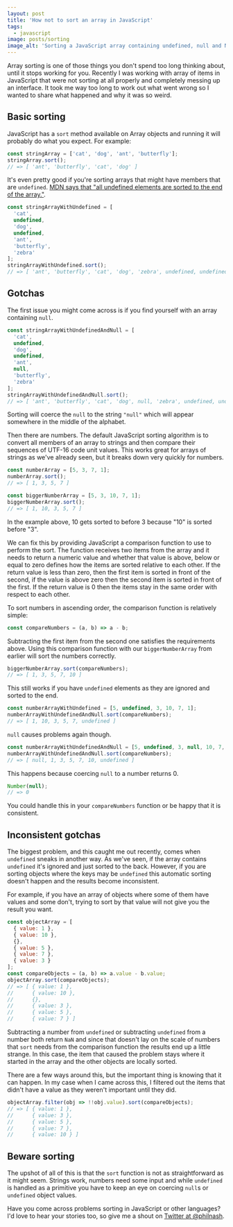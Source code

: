 ```yaml
---
layout: post
title: 'How not to sort an array in JavaScript'
tags:
  - javascript
image: posts/sorting
image_alt: 'Sorting a JavaScript array containing undefined, null and NaN.'
---
```


Array sorting is one of those things you don't spend too long thinking about, until it stops working for you. Recently I was working with array of items in JavaScript that were not sorting at all properly and completely messing up an interface. It took me way too long to work out what went wrong so I wanted to share what happened and why it was so weird.

## Basic sorting

JavaScript has a `sort` method available on Array objects and running it will probably do what you expect. For example:

```javascript
const stringArray = ['cat', 'dog', 'ant', 'butterfly'];
stringArray.sort();
// => [ 'ant', 'butterfly', 'cat', 'dog' ]
```

It's even pretty good if you're sorting arrays that might have members that are `undefined`. [MDN says that "all undefined elements are sorted to the end of the array."](https://developer.mozilla.org/en-US/docs/Web/JavaScript/Reference/Global_Objects/Array/sort).

```javascript
const stringArrayWithUndefined = [
  'cat',
  undefined,
  'dog',
  undefined,
  'ant',
  'butterfly',
  'zebra'
];
stringArrayWithUndefined.sort();
// => [ 'ant', 'butterfly', 'cat', 'dog', 'zebra', undefined, undefined ]
```

## Gotchas

The first issue you might come across is if you find yourself with an array containing `null`.

```javascript
const stringArrayWithUndefinedAndNull = [
  'cat',
  undefined,
  'dog',
  undefined,
  'ant',
  null,
  'butterfly',
  'zebra'
];
stringArrayWithUndefinedAndNull.sort();
// => [ 'ant', 'butterfly', 'cat', 'dog', null, 'zebra', undefined, undefined ]
```

Sorting will coerce the `null` to the string `"null"` which will appear somewhere in the middle of the alphabet.

Then there are numbers. The default JavaScript sorting algorithm is to convert all members of an array to strings and then compare their sequences of UTF-16 code unit values. This works great for arrays of strings as we've already seen, but it breaks down very quickly for numbers.

```javascript
const numberArray = [5, 3, 7, 1];
numberArray.sort();
// => [ 1, 3, 5, 7 ]

const biggerNumberArray = [5, 3, 10, 7, 1];
biggerNumberArray.sort();
// => [ 1, 10, 3, 5, 7 ]
```

In the example above, 10 gets sorted to before 3 because "10" is sorted before "3".

We can fix this by providing JavaScript a comparison function to use to perform the sort. The function receives two items from the array and it needs to return a numeric value and whether that value is above, below or equal to zero defines how the items are sorted relative to each other. If the return value is less than zero, then the first item is sorted in front of the second, if the value is above zero then the second item is sorted in front of the first. If the return value is 0 then the items stay in the same order with respect to each other.

To sort numbers in ascending order, the comparison function is relatively simple:

```javascript
const compareNumbers = (a, b) => a - b;
```

Subtracting the first item from the second one satisfies the requirements above. Using this comparison function with our `biggerNumberArray` from earlier will sort the numbers correctly.

```javascript
biggerNumberArray.sort(compareNumbers);
// => [ 1, 3, 5, 7, 10 ]
```

This still works if you have `undefined` elements as they are ignored and sorted to the end.

```javascript
const numberArrayWithUndefined = [5, undefined, 3, 10, 7, 1];
numberArrayWithUndefinedAndNull.sort(compareNumbers);
// => [ 1, 10, 3, 5, 7, undefined ]
```

`null` causes problems again though.

```javascript
const numberArrayWithUndefinedAndNull = [5, undefined, 3, null, 10, 7, 1];
numberArrayWithUndefinedAndNull.sort(compareNumbers);
// => [ null, 1, 3, 5, 7, 10, undefined ]
```

This happens because coercing `null` to a number returns 0.

```javascript
Number(null);
// => 0
```

You could handle this in your `compareNumbers` function or be happy that it is consistent.

## Inconsistent gotchas

The biggest problem, and this caught me out recently, comes when `undefined` sneaks in another way. As we've seen, if the array contains `undefined` it's ignored and just sorted to the back. However, if you are sorting objects where the keys may be `undefined` this automatic sorting doesn't happen and the results become inconsistent.

For example, if you have an array of objects where some of them have values and some don't, trying to sort by that value will not give you the result you want.

```javascript
const objectArray = [
  { value: 1 },
  { value: 10 },
  {},
  { value: 5 },
  { value: 7 },
  { value: 3 }
];
const compareObjects = (a, b) => a.value - b.value;
objectArray.sort(compareObjects);
// => [ { value: 1 },
//      { value: 10 },
//      {},
//      { value: 3 },
//      { value: 5 },
//      { value: 7 } ]
```

Subtracting a number from `undefined` or subtracting `undefined` from a number both return `NaN` and since that doesn't lay on the scale of numbers that `sort` needs from the comparison function the results end up a little strange. In this case, the item that caused the problem stays where it started in the array and the other objects are locally sorted.

There are a few ways around this, but the important thing is knowing that it can happen. In my case when I came across this, I filtered out the items that didn't have a value as they weren't important until they did.

```javascript
objectArray.filter(obj => !!obj.value).sort(compareObjects);
// => [ { value: 1 },
//      { value: 3 },
//      { value: 5 },
//      { value: 7 },
//      { value: 10 } ]
```

## Beware sorting

The upshot of all of this is that the `sort` function is not as straightforward as it might seem. Strings work, numbers need some input and while `undefined` is handled as a primitive you have to keep an eye on coercing `null`s or `undefined` object values.

Have you come across problems sorting in JavaScript or other languages? I'd love to hear your stories too, so give me a shout on [Twitter at @philnash](https://twitter.com/philnash).
